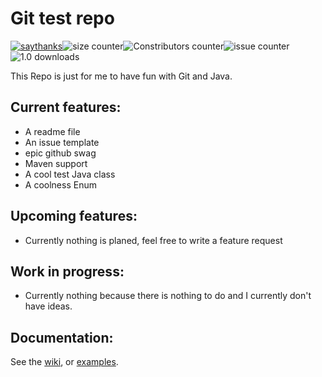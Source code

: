 # Git test repo

[![saythanks](https://img.shields.io/badge/Say%20Thanks-!-1EAEDB.svg)](https://saythanks.io/to/Emilius123)![size counter](https://img.shields.io/github/repo-size/Emilius123/Git-test-repo)![Constributors counter](https://img.shields.io/github/contributors/Emilius123/Git-test-repo)![issue counter](https://img.shields.io/github/issues-raw/Emilius123/Git-Test-Repo)![1.0 downloads](https://img.shields.io/github/downloads/Emilius123/Git-test-repo/1.0/total)

This Repo is just for me to have fun with Git and Java.

## Current features:

* A readme file
* An issue template
* epic github swag
* Maven support
* A cool test Java class
* A coolness Enum

## Upcoming features:
* Currently nothing is planed, feel free to write a feature request

## Work in progress:
* Currently nothing because there is nothing to do and I currently don't have ideas.

## Documentation:
See the [wiki](https://github.com/Emilius123/Git-test-repo/wiki "wiki"),
or [examples](https://github.com/Emilius123/Git-test-repo/tree/master/Examples "examples").
